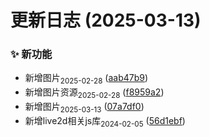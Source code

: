 # 更新日志 (2025-03-13)


### ✨ 新功能

* 新增图片<sub>2025-02-28</sub> ([aab47b9](https://github.com/erha2777/public/commit/aab47b9b3ccf706f8e482c25fc29b9cd2ac265d5))
* 新增图片资源<sub>2025-02-28</sub> ([f8959a2](https://github.com/erha2777/public/commit/f8959a25206c99c41dc7e22d0c606054903b293e))
* 新增图片<sub>2025-03-13</sub> ([07a7df0](https://github.com/erha2777/public/commit/07a7df0dcbe617b5d6a10e4fa24e643251d096a2))
* 新增live2d相关js库<sub>2024-02-05</sub> ([56d1ebf](https://github.com/erha2777/public/commit/56d1ebf60d76a2df9cf16bd6de2d6d9a83887fa0))



